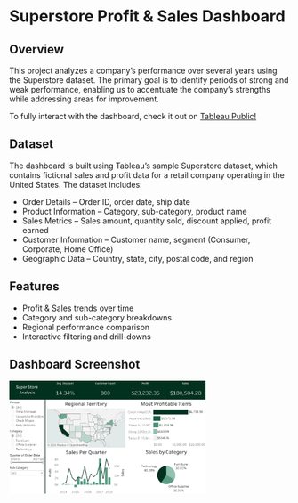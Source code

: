 # Superstore Profit & Sales Dashboard

## Overview
This project analyzes a company’s performance over several years using the Superstore dataset. The primary goal is to identify periods of strong and weak performance, enabling us to accentuate the company’s strengths while addressing areas for improvement.

To fully interact with the dashboard, check it out on [Tableau Public!](https://public.tableau.com/app/profile/colby.rood/viz/super_store_analysis_17549266090400/Dashboard1)

## Dataset
The dashboard is built using Tableau’s sample Superstore dataset, which contains fictional sales and profit data for a retail company operating in the United States. The dataset includes:
- Order Details – Order ID, order date, ship date
- Product Information – Category, sub-category, product name
- Sales Metrics – Sales amount, quantity sold, discount applied, profit earned
- Customer Information – Customer name, segment (Consumer, Corporate, Home Office)
- Geographic Data – Country, state, city, postal code, and region

## Features
- Profit & Sales trends over time
- Category and sub-category breakdowns
- Regional performance comparison
- Interactive filtering and drill-downs

## Dashboard Screenshot
<img src="super_store_analysis_screenshot.png" width="70%">
